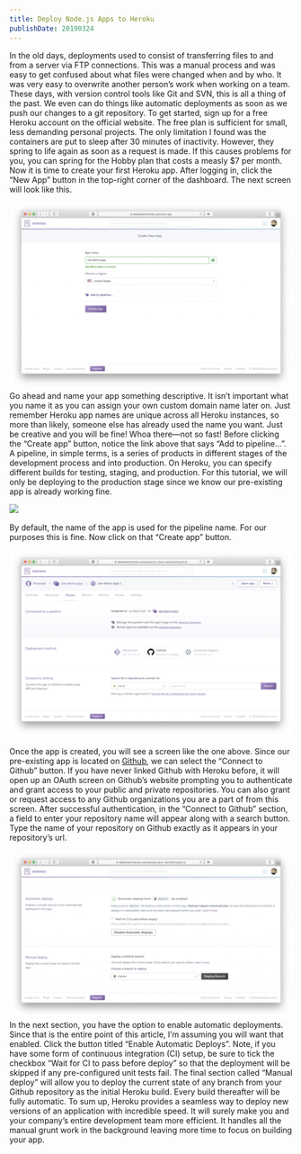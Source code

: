 ```yaml
---
title: Deploy Node.js Apps to Heroku
publishDate: 20190324
---
```


In the old days, deployments used to consist of transferring files to and from a server via FTP connections. This was a manual process and was easy to get confused about what files were changed when and by who. It was very easy to overwrite another person’s work when working on a team. These days, with version control tools like Git and SVN, this is all a thing of the past. We even can do things like automatic deployments as soon as we push our changes to a git repository. To get started, sign up for a free Heroku account on the official website. The free plan is sufficient for small, less demanding personal projects. The only limitation I found was the containers are put to sleep after 30 minutes of inactivity. However, they spring to life again as soon as a request is made. If this causes problems for you, you can spring for the Hobby plan that costs a measly $7 per month.
Now it is time to create your first Heroku app. After logging in, click the “New App” button in the top-right corner of the dashboard. The next screen will look like this.

![](../assets/86289509-d8458500-bbb9-11ea-808f-cb396dd9f4ff.png)
Go ahead and name your app something descriptive. It isn’t important what you name it as you can assign your own custom domain name later on. Just remember Heroku app names are unique across all Heroku instances, so more than likely, someone else has already used the name you want. Just be creative and you will be fine!
Whoa there—not so fast! Before clicking the “Create app” button, notice the link above that says “Add to pipeline…”. A pipeline, in simple terms, is a series of products in different stages of the development process and into production. On Heroku, you can specify different builds for testing, staging, and production. For this tutorial, we will only be deploying to the production stage since we know our pre-existing app is already working fine.

![](/images//86289537-e09dc000-bbb9-11ea-9953-878f8a7ed6d6.png)

By default, the name of the app is used for the pipeline name. For our purposes this is fine. Now click on that “Create app” button.

![](../assets/86289556-e8f5fb00-bbb9-11ea-90b9-c8b500fbd6ab.png)

Once the app is created, you will see a screen like the one above. Since our pre-existing app is located on [Github](https://github.com), we can select the “Connect to Github” button. If you have never linked Github with Heroku before, it will open up an OAuth screen on Github’s website prompting you to authenticate and grant access to your public and private repositories. You can also grant or request access to any Github organizations you are a part of from this screen. After successful authentication, in the “Connect to Github” section, a field to enter your repository name will appear along with a search button. Type the name of your repository on Github exactly as it appears in your repository’s url.

![](../assets/86289591-fad79e00-bbb9-11ea-89ff-12cf27df128a.png)
In the next section, you have the option to enable automatic deployments. Since that is the entire point of this article, I’m assuming you will want that enabled. Click the button titled “Enable Automatic Deploys”. Note, if you have some form of continuous integration (CI) setup, be sure to tick the checkbox “Wait for CI to pass before deploy” so that the deployment will be skipped if any pre-configured unit tests fail.
The final section called “Manual deploy” will allow you to deploy the current state of any branch from your Github repository as the initial Heroku build. Every build thereafter will be fully automatic.
To sum up, Heroku provides a seamless way to deploy new versions of an application with incredible speed. It will surely make you and your company’s entire development team more efficient. It handles all the manual grunt work in the background leaving more time to focus on building your app.
